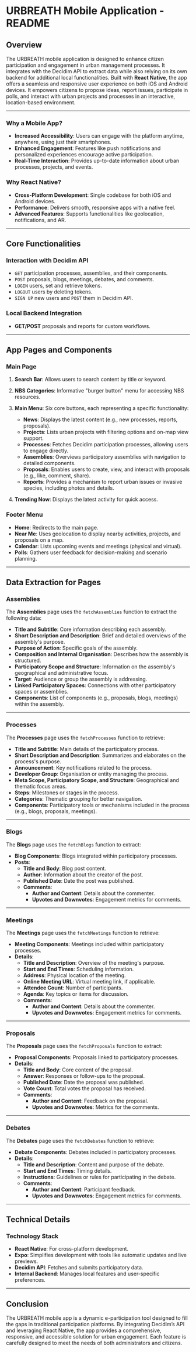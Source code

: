 # URBREATH Mobile Application - README

## **Overview**

The URBREATH mobile application is designed to enhance citizen participation and engagement in urban management processes. It integrates with the Decidim API to extract data while also relying on its own backend for additional local functionalities. Built with **React Native**, the app offers a seamless and responsive user experience on both iOS and Android devices. It empowers citizens to propose ideas, report issues, participate in polls, and interact with urban projects and processes in an interactive, location-based environment.

---

### **Why a Mobile App?**
- **Increased Accessibility**: Users can engage with the platform anytime, anywhere, using just their smartphones.
- **Enhanced Engagement**: Features like push notifications and personalized experiences encourage active participation.
- **Real-Time Interaction**: Provides up-to-date information about urban processes, projects, and events.

### **Why React Native?**
- **Cross-Platform Development**: Single codebase for both iOS and Android devices.
- **Performance**: Delivers smooth, responsive apps with a native feel.
- **Advanced Features**: Supports functionalities like geolocation, notifications, and AR.

---

## **Core Functionalities**

### **Interaction with Decidim API**
- `GET` participation processes, assemblies, and their components.
- `POST` proposals, blogs, meetings, debates, and comments.
- `LOGIN` users, set and retrieve tokens.
- `LOGOUT` users by deleting tokens.
- `SIGN UP` new users and `POST` them in Decidim API.

### **Local Backend Integration**
- **GET/POST** proposals and reports for custom workflows.

---

## **App Pages and Components**

### **Main Page**
1. **Search Bar**: Allows users to search content by title or keyword.
2. **NBS Categories**: Informative "burger button" menu for accessing NBS resources.
3. **Main Menu**: Six core buttons, each representing a specific functionality:
    - **News**: Displays the latest content (e.g., new processes, reports, proposals).
    - **Projects**: Lists urban projects with filtering options and on-map view support.
    - **Processes**: Fetches Decidim participation processes, allowing users to engage directly.
    - **Assemblies**: Overviews participatory assemblies with navigation to detailed components.
    - **Proposals**: Enables users to create, view, and interact with proposals (e.g., like, comment, share).
    - **Reports**: Provides a mechanism to report urban issues or invasive species, including photos and details.

4. **Trending Now**: Displays the latest activity for quick access.

### **Footer Menu**
- **Home**: Redirects to the main page.
- **Near Me**: Uses geolocation to display nearby activities, projects, and proposals on a map.
- **Calendar**: Lists upcoming events and meetings (physical and virtual).
- **Polls**: Gathers user feedback for decision-making and scenario planning.

---

## **Data Extraction for Pages**

### **Assemblies**
The **Assemblies** page uses the `fetchAssemblies` function to extract the following data:
- **Title and Subtitle**: Core information describing each assembly.
- **Short Description and Description**: Brief and detailed overviews of the assembly's purpose.
- **Purpose of Action**: Specific goals of the assembly.
- **Composition and Internal Organisation**: Describes how the assembly is structured.
- **Participatory Scope and Structure**: Information on the assembly's geographical and administrative focus.
- **Target**: Audience or group the assembly is addressing.
- **Linked Participatory Spaces**: Connections with other participatory spaces or assemblies.
- **Components**: List of components (e.g., proposals, blogs, meetings) within the assembly.

---

### **Processes**
The **Processes** page uses the `fetchProcesses` function to retrieve:
- **Title and Subtitle**: Main details of the participatory process.
- **Short Description and Description**: Summarizes and elaborates on the process's purpose.
- **Announcement**: Key notifications related to the process.
- **Developer Group**: Organisation or entity managing the process.
- **Meta Scope, Participatory Scope, and Structure**: Geographical and thematic focus areas.
- **Steps**: Milestones or stages in the process.
- **Categories**: Thematic grouping for better navigation.
- **Components**: Participatory tools or mechanisms included in the process (e.g., blogs, proposals, meetings).

---

### **Blogs**
The **Blogs** page uses the `fetchBlogs` function to extract:
- **Blog Components**: Blogs integrated within participatory processes.
- **Posts**:
  - **Title and Body**: Blog post content.
  - **Author**: Information about the creator of the post.
  - **Published Date**: Date the post was published.
  - **Comments**:
    - **Author and Content**: Details about the commenter.
    - **Upvotes and Downvotes**: Engagement metrics for comments.

---

### **Meetings**
The **Meetings** page uses the `fetchMeetings` function to retrieve:
- **Meeting Components**: Meetings included within participatory processes.
- **Details**:
  - **Title and Description**: Overview of the meeting's purpose.
  - **Start and End Times**: Scheduling information.
  - **Address**: Physical location of the meeting.
  - **Online Meeting URL**: Virtual meeting link, if applicable.
  - **Attendee Count**: Number of participants.
  - **Agenda**: Key topics or items for discussion.
  - **Comments**:
    - **Author and Content**: Details about the commenter.
    - **Upvotes and Downvotes**: Engagement metrics for comments.

---

### **Proposals**
The **Proposals** page uses the `fetchProposals` function to extract:
- **Proposal Components**: Proposals linked to participatory processes.
- **Details**:
  - **Title and Body**: Core content of the proposal.
  - **Answer**: Responses or follow-ups to the proposal.
  - **Published Date**: Date the proposal was published.
  - **Vote Count**: Total votes the proposal has received.
  - **Comments**:
    - **Author and Content**: Feedback on the proposal.
    - **Upvotes and Downvotes**: Metrics for the comments.

---

### **Debates**
The **Debates** page uses the `fetchDebates` function to retrieve:
- **Debate Components**: Debates included in participatory processes.
- **Details**:
  - **Title and Description**: Content and purpose of the debate.
  - **Start and End Times**: Timing details.
  - **Instructions**: Guidelines or rules for participating in the debate.
  - **Comments**:
    - **Author and Content**: Participant feedback.
    - **Upvotes and Downvotes**: Engagement metrics for comments.

---

## **Technical Details**

### **Technology Stack**
- **React Native**: For cross-platform development.
- **Expo**: Simplifies development with tools like automatic updates and live previews.
- **Decidim API**: Fetches and submits participatory data.
- **Internal Backend**: Manages local features and user-specific preferences.

---

## **Conclusion**

The URBREATH mobile app is a dynamic e-participation tool designed to fill the gaps in traditional participation platforms. By integrating Decidim’s API and leveraging React Native, the app provides a comprehensive, responsive, and accessible solution for urban engagement. Each feature is carefully designed to meet the needs of both administrators and citizens.